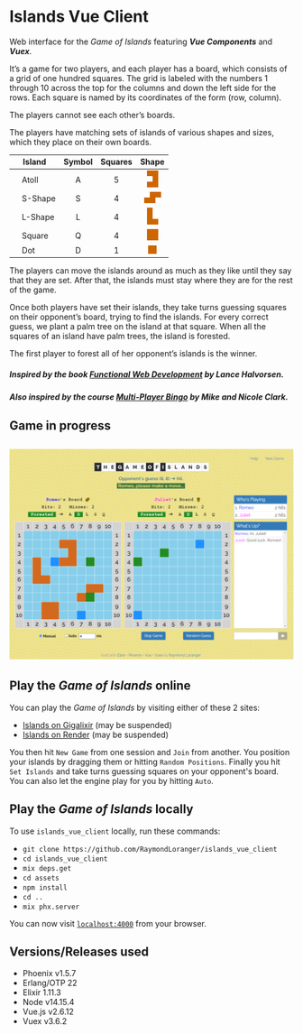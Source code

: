 # Islands Vue Client

Web interface for the _Game of Islands_ featuring **_Vue Components_** and
**_Vuex_**.

It’s a game for two players, and each player has a board, which consists of a
grid of one hundred squares. The grid is labeled with the numbers 1 through
10 across the top for the columns and down the left side for the rows. Each
square is named by its coordinates of the form (row, column).

The players cannot see each other’s boards.

The players have matching sets of islands of various shapes and sizes, which
they place on their own boards.

|Island                         |Symbol|Squares|Shape              |
|-------------------------------|:----:|:-----:|:-----------------:|
|&nbsp;&nbsp;&nbsp;&nbsp;Atoll  |  A   |   5   |![atoll][atoll]    |
|&nbsp;&nbsp;&nbsp;&nbsp;S-Shape|  S   |   4   |![s-shape][s-shape]|
|&nbsp;&nbsp;&nbsp;&nbsp;L-Shape|  L   |   4   |![l-shape][l-shape]|
|&nbsp;&nbsp;&nbsp;&nbsp;Square |  Q   |   4   |![square][square]  |
|&nbsp;&nbsp;&nbsp;&nbsp;Dot    |  D   |   1   |![dot][dot]        |

The players can move the islands around as much as they like until they say
that they are set. After that, the islands must stay where they are for the
rest of the game.

Once both players have set their islands, they take turns guessing squares
on their opponent’s board, trying to find the islands. For every correct guess,
we plant a palm tree on the island at that square. When all the squares
of an island have palm trees, the island is forested.

The first player to forest all of her opponent’s islands is the winner.

##### Inspired by the book [Functional Web Development](https://pragprog.com/book/lhelph/functional-web-development-with-elixir-otp-and-phoenix) by Lance Halvorsen.

##### Also inspired by the course [Multi-Player Bingo](https://pragmaticstudio.com/courses/unpacked-bingo) by Mike and Nicole Clark.



## Game in progress

## ![game-of-islands][game-of-islands]


## Play the _Game of Islands_ online

You can play the _Game of Islands_ by visiting either of these 2 sites:

  - [Islands on Gigalixir][Islands on Gigalixir] (may be suspended)
  - [Islands on Render][Islands on Render] (may be suspended)

You then hit `New Game` from one session and `Join` from another. You position
your islands by dragging them or hitting `Random Positions`. Finally you hit
`Set Islands` and take turns guessing squares on your opponent's board. You can
also let the engine play for you by hitting `Auto`.


## Play the _Game of Islands_ locally

To use `islands_vue_client` locally, run these commands:

  - `git clone https://github.com/RaymondLoranger/islands_vue_client`
  - `cd islands_vue_client`
  - `mix deps.get`
  - `cd assets`
  - `npm install`
  - `cd ..`
  - `mix phx.server`

You can now visit [`localhost:4000`](http://localhost:4000) from your browser.


## Versions/Releases used

  - Phoenix v1.5.7
  - Erlang/OTP 22
  - Elixir 1.11.3
  - Node v14.15.4
  - Vue.js v2.6.12
  - Vuex v3.6.2


[atoll]: assets/static/images/atoll.png
[s-shape]: assets/static/images/s-shape.png
[l-shape]: assets/static/images/l-shape.png
[square]: assets/static/images/square.png
[dot]: assets/static/images/dot.png
[game-of-islands]: assets/static/images/game-of-islands.png

[Islands on Gigalixir]: https://unused-stained-newtnutria.gigalixirapp.com/
[Islands on Render]: https://islands-0kdm.onrender.com/
